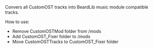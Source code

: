 Convers all CustomOST tracks into BeardLib music module compatible tracks.

How to use:
- Remove CustomOSTMod folder from /mods
- Add CustomOST_Fixer folder to /mods
- Move CustomOSTTracks to CustomOST_Fixer folder
